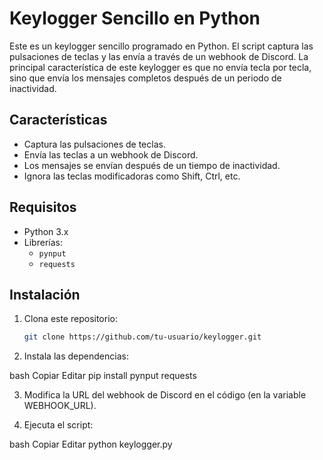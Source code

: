 # Keylogger Sencillo en Python

Este es un keylogger sencillo programado en Python. El script captura las pulsaciones de teclas y las envía a través de un webhook de Discord. La principal característica de este keylogger es que no envía tecla por tecla, sino que envía los mensajes completos después de un periodo de inactividad.

## Características
- Captura las pulsaciones de teclas.
- Envía las teclas a un webhook de Discord.
- Los mensajes se envían después de un tiempo de inactividad.
- Ignora las teclas modificadoras como Shift, Ctrl, etc.

## Requisitos
- Python 3.x
- Librerías:
  - `pynput`
  - `requests`

## Instalación
1. Clona este repositorio:
   ```bash
   git clone https://github.com/tu-usuario/keylogger.git


1. Instala las dependencias:

bash
Copiar
Editar
pip install pynput requests

3. Modifica la URL del webhook de Discord en el código (en la variable WEBHOOK_URL).

2. Ejecuta el script:

bash
Copiar
Editar
python keylogger.py
